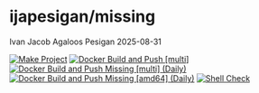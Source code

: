 ijapesigan/missing
================
Ivan Jacob Agaloos Pesigan
2025-08-31

<!-- README.md is generated from .setup/readme/README.Rmd. Please edit that file -->

<!-- badges: start -->

[![Make
Project](https://github.com/ijapesigan/docker-missing/actions/workflows/make.yml/badge.svg)](https://github.com/ijapesigan/docker-missing/actions/workflows/make.yml)
[![Docker Build and Push
\[multi\]](https://github.com/ijapesigan/docker-missing/actions/workflows/docker-build-push-multi.yml/badge.svg)](https://github.com/ijapesigan/docker-missing/actions/workflows/docker-build-push-multi.yml)
[![Docker Build and Push Missing \[multi\]
(Daily)](https://github.com/ijapesigan/docker-missing/actions/workflows/docker-build-push-daily-multi-missing.yml/badge.svg)](https://github.com/ijapesigan/docker-missing/actions/workflows/docker-build-push-daily-multi-missing.yml)
[![Docker Build and Push Missing \[amd64\]
(Daily)](https://github.com/ijapesigan/docker-missing/actions/workflows/docker-build-push-daily-amd64-missing.yml/badge.svg)](https://github.com/ijapesigan/docker-missing/actions/workflows/docker-build-push-daily-amd64-missing.yml)
[![Shell
Check](https://github.com/ijapesigan/docker-missing/actions/workflows/shellcheck.yml/badge.svg)](https://github.com/ijapesigan/docker-missing/actions/workflows/shellcheck.yml)
<!-- badges: end -->
